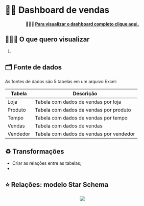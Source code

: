 <h1> 🤝🏽 Dashboard de vendas </h1>

<h4 align="center"> 👩🏽‍💻 <a href = "" > Para visualizar o dashboard completo clique aqui. </a></h4>

<p> 

</p>

## 🕵🏽‍♀️ O que quero visualizar

1.  

## 🗂️ Fonte de dados

As fontes de dados são 5 tabelas em um arquivo Excel:


Tabela | Descrição
--- | ---
Loja | Tabela com dados de vendas por loja
Produto | Tabela com dados de vendas por produto
Tempo | Tabela com dados de vendas por tempo
Vendas | Tabela com dados de vendas
Vendedor | Tabela com dados de vendas por vendedor

## ♻️ Transformações

- Criar as relações entre as tabelas;
- 

## ⭐ Relações: modelo Star Schema

<p align="center">
    <img src="img/">
</p>

